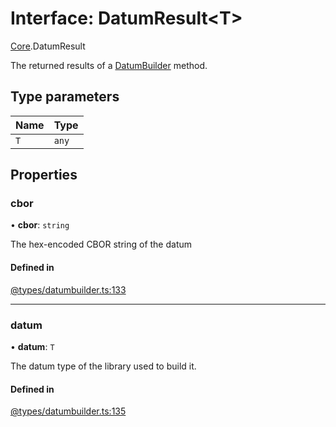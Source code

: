# Interface: DatumResult<T\>

[Core](../modules/Core.md).DatumResult

The returned results of a [DatumBuilder](../classes/Core.DatumBuilder.md) method.

## Type parameters

| Name | Type |
| :------ | :------ |
| `T` | `any` |

## Properties

### cbor

• **cbor**: `string`

The hex-encoded CBOR string of the datum

#### Defined in

[@types/datumbuilder.ts:133](https://github.com/SundaeSwap-finance/sundae-sdk/blob/main/packages/core/src/@types/datumbuilder.ts#L133)

___

### datum

• **datum**: `T`

The datum type of the library used to build it.

#### Defined in

[@types/datumbuilder.ts:135](https://github.com/SundaeSwap-finance/sundae-sdk/blob/main/packages/core/src/@types/datumbuilder.ts#L135)
